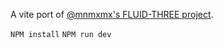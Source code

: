 A vite port of [@mnmxmx's FLUID-THREE project](https://mofu-dev.com/blog/gooey-shader).

`NPM install`
`NPM run dev`
